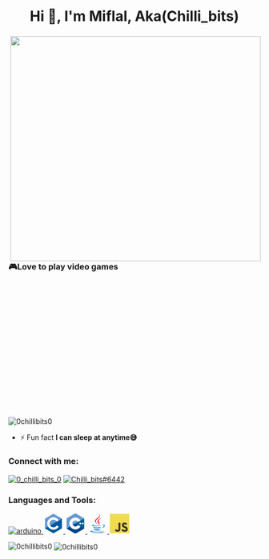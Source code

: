 <h1 align="center">Hi 👋, I'm Miflal, Aka(Chilli_bits)</h1>

<div align=Left>
   <img align="Right" width="500" height="450" src="https://github.com/0Chillibits0/.Miflal/assets/130387318/bf3975b9-5e72-4ade-83f4-b0b8f2102d83"/>

<div/>

### &nbsp; &nbsp; &nbsp; &nbsp; &nbsp; &nbsp;**:video_game:Love to play video games**
<br>
<br>
<br>
<br>
<br>
<br>
<br>
<br>
<br>
<br>
<br>
<br>
<br>
<br>
<br>


<p align="left"> <img src="https://komarev.com/ghpvc/?username=0chillibits0&label=Profile%20views&color=0e75b6&style=flat" alt="0chillibits0" /> </p>

- ⚡ Fun fact **I can sleep at anytime😅**

<h3 align="left">Connect with me:</h3>
<p align="left">
<a href="https://instagram.com/0_chilli_bits_0" target="blank"><img align="center" src="https://raw.githubusercontent.com/rahuldkjain/github-profile-readme-generator/master/src/images/icons/Social/instagram.svg" alt="0_chilli_bits_0" height="30" width="40" /></a>
<a href="https://discord.gg/Chilli_bits#6442" target="blank"><img align="center" src="https://raw.githubusercontent.com/rahuldkjain/github-profile-readme-generator/master/src/images/icons/Social/discord.svg" alt="Chilli_bits#6442" height="30" width="40" /></a>
</p>

<h3 align="left">Languages and Tools:</h3>
<p align="left"> <a href="https://www.arduino.cc/" target="_blank" rel="noreferrer"> <img src="https://cdn.worldvectorlogo.com/logos/arduino-1.svg" alt="arduino" width="40" height="40"/> </a> <a href="https://www.cprogramming.com/" target="_blank" rel="noreferrer"> <img src="https://raw.githubusercontent.com/devicons/devicon/master/icons/c/c-original.svg" alt="c" width="40" height="40"/> </a> <a href="https://www.w3schools.com/cpp/" target="_blank" rel="noreferrer"> <img src="https://raw.githubusercontent.com/devicons/devicon/master/icons/cplusplus/cplusplus-original.svg" alt="cplusplus" width="40" height="40"/> </a> <a href="https://www.java.com" target="_blank" rel="noreferrer"> <img src="https://raw.githubusercontent.com/devicons/devicon/master/icons/java/java-original.svg" alt="java" width="40" height="40"/> </a> <a href="https://developer.mozilla.org/en-US/docs/Web/JavaScript" target="_blank" rel="noreferrer"> <img src="https://raw.githubusercontent.com/devicons/devicon/master/icons/javascript/javascript-original.svg" alt="javascript" width="40" height="40"/> </a> </p>

<p><img align="left" src="https://github-readme-stats.vercel.app/api/top-langs?username=0chillibits0&show_icons=true&locale=en&layout=compact" alt="0chillibits0" /></p>

<p>&nbsp;<img align="center" src="https://github-readme-stats.vercel.app/api?username=0chillibits0&show_icons=true&locale=en" alt="0chillibits0" /></p>
